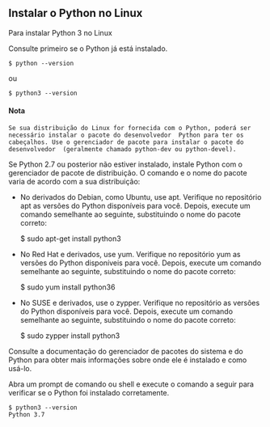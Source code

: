 ## Instalar o Python no Linux

Para instalar Python 3 no Linux

Consulte primeiro se o Python já está instalado.

    $ python --version

  ou

    $ python3 --version

#### Nota

   `Se sua distribuição do Linux for fornecida com o Python, poderá ser necessário instalar o pacote do desenvolvedor 
Python para ter os cabeçalhos. Use o gerenciador de pacote para instalar o pacote do desenvolvedor 
(geralmente chamado python-dev ou python-devel).`

   Se Python 2.7 ou posterior não estiver instalado, instale Python com o gerenciador de pacote de distribuição. 
O comando e o nome do pacote varia de acordo com a sua distribuição:

     
   *  No derivados do Debian, como Ubuntu, use apt. Verifique no repositório apt as versões do Python disponíveis para você. Depois, execute um comando semelhante ao seguinte, substituindo o nome do pacote correto:

        $ sudo apt-get install python3

   * No Red Hat e derivados, use yum. Verifique no repositório yum as versões do Python disponíveis para você. Depois, execute um comando semelhante ao seguinte, substituindo o nome do pacote correto:

        $ sudo yum install python36

   * No SUSE e derivados, use o zypper. Verifique no repositório as versões do Python disponíveis para você. Depois, execute um comando semelhante ao seguinte, substituindo o nome do pacote correto:

        $ sudo zypper install python3

 Consulte a documentação do gerenciador de pacotes do sistema e do Python para obter mais informações sobre onde ele é instalado e como usá-lo.

 Abra um prompt de comando ou shell e execute o comando a seguir para verificar se o Python foi instalado corretamente.

    $ python3 --version
    Python 3.7

